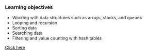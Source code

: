 ### Learning objectives
- Working with data structures such as arrays, stacks, and queues
- Looping and recursion
- Sorting data
- Searching data
- Filtering and value counting with hash tables

[Click here](https://www.linkedin.com/learning/programming-foundations-algorithms)